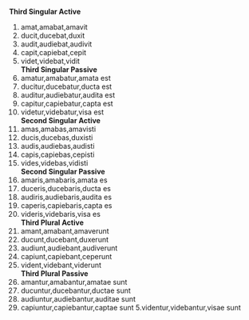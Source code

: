 **Third Singular Active**  
1. amat,amabat,amavit
2. ducit,ducebat,duxit
3. audit,audiebat,audivit
4. capit,capiebat,cepit
5. videt,videbat,vidit  
**Third Singular Passive**  
1. amatur,amabatur,amata est
2. ducitur,ducebatur,ducta est
3. auditur,audiebatur,audita est
4. capitur,capiebatur,capta est
5. videtur,videbatur,visa est  
**Second Singular Active**  
1. amas,amabas,amavisti
2. ducis,ducebas,duxisti
3. audis,audiebas,audisti
4. capis,capiebas,cepisti
5. vides,videbas,vidisti  
**Second Singular Passive**  
1. amaris,amabaris,amata es
2. duceris,ducebaris,ducta es
3. audiris,audiebaris,audita es
4. caperis,capiebaris,capta es
5. videris,videbaris,visa es  
**Third Plural Active**  
1. amant,amabant,amaverunt
2. ducunt,ducebant,duxerunt
3. audiunt,audiebant,audiverunt
4. capiunt,capiebant,ceperunt
5. vident,videbant,viderunt  
**Third Plural Passive**  
1. amantur,amabantur,amatae sunt
2. ducuntur,ducebantur,ductae sunt
3. audiuntur,audiebantur,auditae sunt
4. capiuntur,capiebantur,captae sunt
5.videntur,videbantur,visae sunt  
